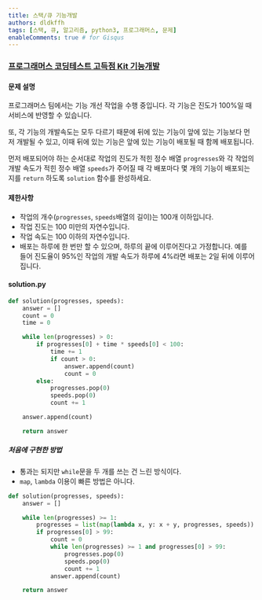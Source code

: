 ```yaml
---
title: 스택/큐 기능개발
authors: dldkffh
tags: [스택, 큐, 알고리즘, python3, 프로그래머스, 문제]
enableComments: true # for Gisqus
---
```


### [프로그래머스 코딩테스트 고득점 Kit 기능개발](https://school.programmers.co.kr/learn/courses/30/lessons/42586)

#### 문제 설명

프로그래머스 팀에서는 기능 개선 작업을 수행 중입니다. 각 기능은 진도가 100%일 때 서비스에 반영할 수 있습니다.

또, 각 기능의 개발속도는 모두 다르기 때문에 뒤에 있는 기능이 앞에 있는 기능보다 먼저 개발될 수 있고, 이때 뒤에 있는 기능은 앞에 있는 기능이 배포될 때 함께 배포됩니다.

먼저 배포되어야 하는 순서대로 작업의 진도가 적힌 정수 배열 `progresses`와 각 작업의 개발 속도가 적힌 정수 배열 `speeds`가 주어질 때 각 배포마다 몇 개의 기능이 배포되는지를 `return` 하도록 `solution` 함수를 완성하세요.

<!--truncate-->

#### 제한사항

- 작업의 개수(`progresses`, `speeds`배열의 길이)는 100개 이하입니다.
- 작업 진도는 100 미만의 자연수입니다.
- 작업 속도는 100 이하의 자연수입니다.
- 배포는 하루에 한 번만 할 수 있으며, 하루의 끝에 이루어진다고 가정합니다. 예를 들어 진도율이 95%인 작업의 개발 속도가 하루에 4%라면 배포는 2일 뒤에 이루어집니다.

#### solution.py

```py showLineNumbers title="python3"
def solution(progresses, speeds):
    answer = []
    count = 0
    time = 0

    while len(progresses) > 0:
        if progresses[0] + time * speeds[0] < 100:
            time += 1
            if count > 0:
                answer.append(count)
                count = 0
        else:
            progresses.pop(0)
            speeds.pop(0)
            count += 1

    answer.append(count)

    return answer
```

##### 처음에 구현한 방법

- 통과는 되지만 `while`문을 두 개를 쓰는 건 느린 방식이다.
- `map`, `lambda` 이용이 빠른 방법은 아니다.

```py showLineNumbers title="python3"
def solution(progresses, speeds):
    answer = []

    while len(progresses) >= 1:
        progresses = list(map(lambda x, y: x + y, progresses, speeds))
        if progresses[0] > 99:
            count = 0
            while len(progresses) >= 1 and progresses[0] > 99:
                progresses.pop(0)
                speeds.pop(0)
                count += 1
            answer.append(count)

    return answer
```
